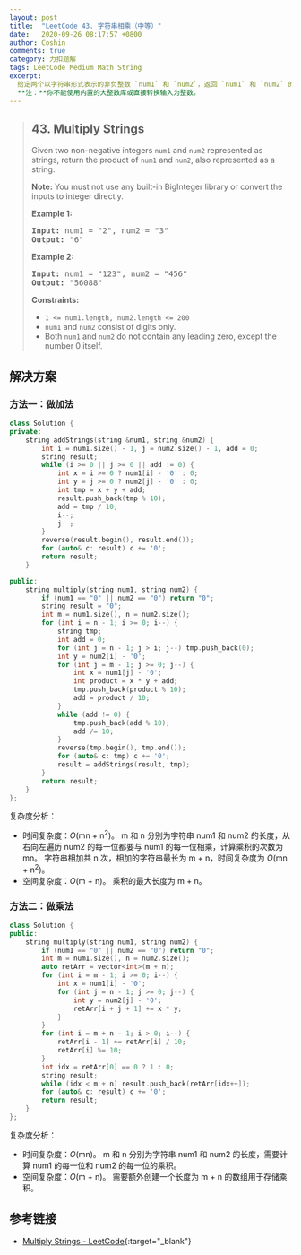 ```yaml
---
layout: post
title:  "LeetCode 43. 字符串相乘（中等）"
date:   2020-09-26 08:17:57 +0800
author: Coshin
comments: true
category: 力扣题解
tags: LeetCode Medium Math String
excerpt:
  给定两个以字符串形式表示的非负整数 `num1` 和 `num2`，返回 `num1` 和 `num2` 的乘积，也用字符串表示。<br
  **注：**你不能使用内置的大整数库或直接转换输入为整数。
---
```

> ## 43. Multiply Strings
> 
> Given two non-negative integers `num1` and `num2` represented as strings,
> return the product of `num1` and `num2`, also represented as a string.
> 
> **Note:** You must not use any built-in BigInteger library or convert the
> inputs to integer directly.
> 
> **Example 1:**
> 
> <pre>
> <strong>Input:</strong> num1 = "2", num2 = "3"
> <strong>Output:</strong> "6"
> </pre>
> 
> **Example 2:**
> 
> <pre>
> <strong>Input:</strong> num1 = "123", num2 = "456"
> <strong>Output:</strong> "56088"
> </pre>
> 
> **Constraints:**
> 
> * `1 <= num1.length, num2.length <= 200`
> * `num1` and `num2` consist of digits only.
> * Both `num1` and `num2` do not contain any leading zero, except the number 0
> itself.

## 解决方案

### 方法一：做加法

```cpp
class Solution {
private:
    string addStrings(string &num1, string &num2) {
        int i = num1.size() - 1, j = num2.size() - 1, add = 0;
        string result;
        while (i >= 0 || j >= 0 || add != 0) {
            int x = i >= 0 ? num1[i] - '0' : 0;
            int y = j >= 0 ? num2[j] - '0' : 0;
            int tmp = x + y + add;
            result.push_back(tmp % 10);
            add = tmp / 10;
            i--;
            j--;
        }
        reverse(result.begin(), result.end());
        for (auto& c: result) c += '0';
        return result;
    }

public:
    string multiply(string num1, string num2) {
        if (num1 == "0" || num2 == "0") return "0";
        string result = "0";
        int m = num1.size(), n = num2.size();
        for (int i = n - 1; i >= 0; i--) {
            string tmp;
            int add = 0;
            for (int j = n - 1; j > i; j--) tmp.push_back(0);
            int y = num2[i] - '0';
            for (int j = m - 1; j >= 0; j--) {
                int x = num1[j] - '0';
                int product = x * y + add;
                tmp.push_back(product % 10);
                add = product / 10;
            }
            while (add != 0) {
                tmp.push_back(add % 10);
                add /= 10;
            }
            reverse(tmp.begin(), tmp.end());
            for (auto& c: tmp) c += '0';
            result = addStrings(result, tmp);
        }
        return result;
    }
};
```

复杂度分析：
* 时间复杂度：*O*(mn + n<sup>2</sup>)。
  m 和 n 分别为字符串 num1 和 num2 的长度，从右向左遍历 num2 的每一位都要与 num1 的每一位相乘，计算乘积的次数为 mn。
  字符串相加共 n 次，相加的字符串最长为 m + n，时间复杂度为 *O*(mn + n<sup>2</sup>)。
* 空间复杂度：*O*(m + n)。
  乘积的最大长度为 m + n。

### 方法二：做乘法

```cpp
class Solution {
public:
    string multiply(string num1, string num2) {
        if (num1 == "0" || num2 == "0") return "0";
        int m = num1.size(), n = num2.size();
        auto retArr = vector<int>(m + n);
        for (int i = m - 1; i >= 0; i--) {
            int x = num1[i] - '0';
            for (int j = n - 1; j >= 0; j--) {
                int y = num2[j] - '0';
                retArr[i + j + 1] += x * y;
            }
        }
        for (int i = m + n - 1; i > 0; i--) {
            retArr[i - 1] += retArr[i] / 10;
            retArr[i] %= 10;
        }
        int idx = retArr[0] == 0 ? 1 : 0;
        string result;
        while (idx < m + n) result.push_back(retArr[idx++]);
        for (auto& c: result) c += '0';
        return result;
    }
};
```

复杂度分析：
* 时间复杂度：*O*(mn)。
  m 和 n 分别为字符串 num1 和 num2 的长度，需要计算 num1 的每一位和 num2 的每一位的乘积。
* 空间复杂度：*O*(m + n)。
  需要额外创建一个长度为 m + n 的数组用于存储乘积。

## 参考链接

* [Multiply Strings - LeetCode](https://leetcode.com/problems/multiply-strings/){:target="_blank"}

